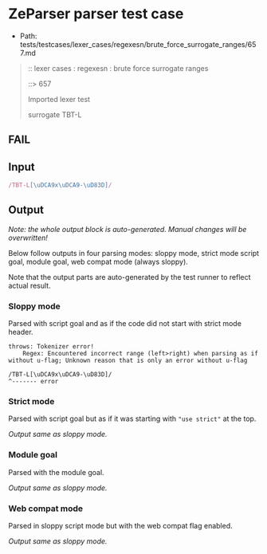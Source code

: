 # ZeParser parser test case

- Path: tests/testcases/lexer_cases/regexesn/brute_force_surrogate_ranges/657.md

> :: lexer cases : regexesn : brute force surrogate ranges
>
> ::> 657
>
> Imported lexer test
>
> surrogate TBT-L

## FAIL

## Input

`````js
/TBT-L[\uDCA9x\uDCA9-\uD83D]/
`````

## Output

_Note: the whole output block is auto-generated. Manual changes will be overwritten!_

Below follow outputs in four parsing modes: sloppy mode, strict mode script goal, module goal, web compat mode (always sloppy).

Note that the output parts are auto-generated by the test runner to reflect actual result.

### Sloppy mode

Parsed with script goal and as if the code did not start with strict mode header.

`````
throws: Tokenizer error!
    Regex: Encountered incorrect range (left>right) when parsing as if without u-flag; Unknown reason that is only an error without u-flag

/TBT-L[\uDCA9x\uDCA9-\uD83D]/
^------- error
`````

### Strict mode

Parsed with script goal but as if it was starting with `"use strict"` at the top.

_Output same as sloppy mode._

### Module goal

Parsed with the module goal.

_Output same as sloppy mode._

### Web compat mode

Parsed in sloppy script mode but with the web compat flag enabled.

_Output same as sloppy mode._
